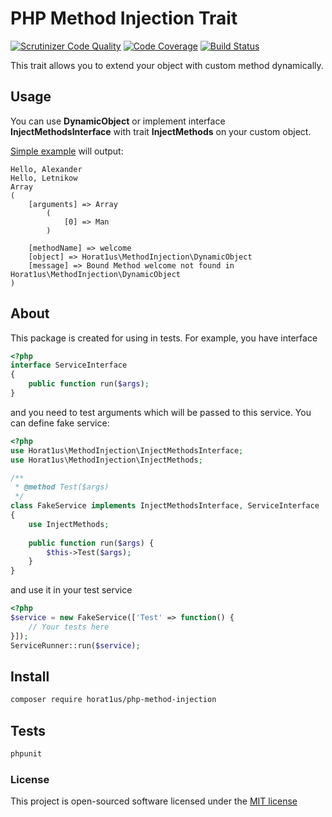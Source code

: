 # PHP Method Injection Trait
[![Scrutinizer Code Quality](https://scrutinizer-ci.com/g/Horat1us/php-method-injection/badges/quality-score.png?b=master)](https://scrutinizer-ci.com/g/Horat1us/php-method-injection/?branch=master)
[![Code Coverage](https://scrutinizer-ci.com/g/Horat1us/php-method-injection/badges/coverage.png?b=master)](https://scrutinizer-ci.com/g/Horat1us/php-method-injection/?branch=master)
[![Build Status](https://scrutinizer-ci.com/g/Horat1us/php-method-injection/badges/build.png?b=master)](https://scrutinizer-ci.com/g/Horat1us/php-method-injection/build-status/master)


This trait allows you to extend your object with custom method dynamically.

## Usage
You can use **DynamicObject** 
or implement interface **InjectMethodsInterface** with trait **InjectMethods** on your custom object. 

[Simple example](./examples/simple-object.php) will output:
```
Hello, Alexander
Hello, Letnikow
Array
(
    [arguments] => Array
        (
            [0] => Man
        )

    [methodName] => welcome
    [object] => Horat1us\MethodInjection\DynamicObject
    [message] => Bound Method welcome not found in Horat1us\MethodInjection\DynamicObject
)

```

## About

This package is created for using in tests.
For example, you have interface
```php
<?php
interface ServiceInterface
{
    public function run($args);
}
```
and you need to test arguments which will be passed to this service.
You can define fake service:
```php
<?php
use Horat1us\MethodInjection\InjectMethodsInterface;
use Horat1us\MethodInjection\InjectMethods;

/**
 * @method Test($args) 
 */
class FakeService implements InjectMethodsInterface, ServiceInterface
{
    use InjectMethods;
    
    public function run($args) {
        $this->Test($args);
    }
}
```
and use it in your test service
```php
<?php
$service = new FakeService(['Test' => function() {
    // Your tests here
}]);
ServiceRunner::run($service);
```

## Install
```bash
composer require horat1us/php-method-injection
```

## Tests
```bash
phpunit
```


### License

This project is open-sourced software licensed under the [MIT license](./LICENSE)

